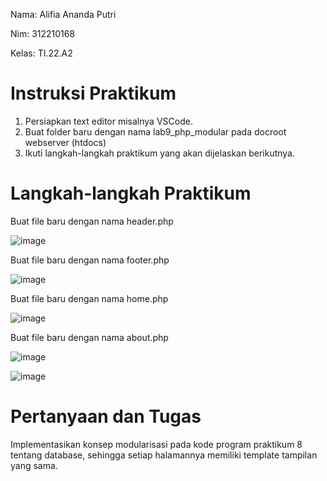Nama: Alifia Ananda Putri

Nim: 312210168

Kelas: TI.22.A2

# Instruksi Praktikum

1. Persiapkan text editor misalnya VSCode.
2. Buat folder baru dengan nama lab9_php_modular pada docroot webserver
(htdocs)
3. Ikuti langkah-langkah praktikum yang akan dijelaskan berikutnya.

# Langkah-langkah Praktikum

Buat file baru dengan nama header.php

![image](https://github.com/Alifiananda06/Lab9Web/assets/115884834/4d848040-e5ee-4ddc-9947-856cc2e5f800)


Buat file baru dengan nama footer.php

![image](https://github.com/Alifiananda06/Lab9Web/assets/115884834/d94d1855-6042-483b-95b0-e4dfe839a9fd)


Buat file baru dengan nama home.php

![image](https://github.com/Alifiananda06/Lab9Web/assets/115884834/411cb92a-c0a4-42ab-a87f-5da2150e4150)


Buat file baru dengan nama about.php

![image](https://github.com/Alifiananda06/Lab9Web/assets/115884834/e44be8ee-10c8-4d21-8a30-dd33213c52cc)


![image](https://github.com/Alifiananda06/Lab9Web/assets/115884834/590ef724-4ab4-4c9c-8f66-88169e0b63f9)


# Pertanyaan dan Tugas

Implementasikan konsep modularisasi pada kode program praktikum 8 tentang
database, sehingga setiap halamannya memiliki template tampilan yang sama.
